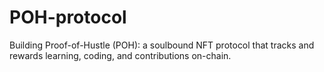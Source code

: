 # POH-protocol
Building Proof-of-Hustle (POH): a soulbound NFT protocol that tracks and rewards learning, coding, and contributions on-chain.
